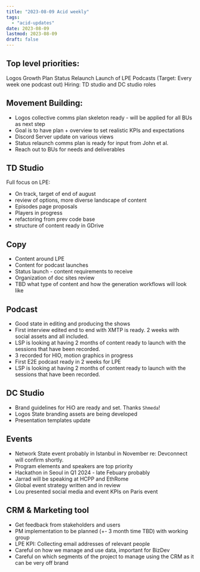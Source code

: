 ```yaml
---
title: "2023-08-09 Acid weekly"
tags:
  - "acid-updates"
date: 2023-08-09
lastmod: 2023-08-09
draft: false
---
```


## **Top level priorities:**

Logos Growth Plan
Status Relaunch
Launch of LPE
Podcasts (Target: Every week one podcast out)
Hiring: TD studio and DC studio roles

## **Movement Building:**

- Logos collective comms plan skeleton ready - will be applied for all BUs as next step
- Goal is to have plan + overview to set realistic KPIs and expectations
- Discord Server update on various views
- Status relaunch comms plan is ready for input from John et al.
- Reach out to BUs for needs and deliverables

## **TD Studio**

Full focus on LPE:
- On track, target of end of august
- review of options, more diverse landscape of content
- Episodes page proposals
- Players in progress
- refactoring from prev code base
- structure of content ready in GDrive

## **Copy**

- Content around LPE
- Content for podcast launches
- Status launch - content requirements to receive
- Organization of doc sites review
- TBD what type of content and how the generation workflows will look like

## **Podcast**

- Good state in editing and producing the shows
- First interview edited end to end with XMTP is ready. 2 weeks with social assets and all included. 
- LSP is looking at having 2 months of content ready to launch with the sessions that have been recorded.
- 3 recorded for HIO, motion graphics in progress
- First E2E podcast ready in 2 weeks for LPE
- LSP is looking at having 2 months of content ready to launch with the sessions that have been recorded.

## **DC Studio**

- Brand guidelines for HiO are ready and set. Thanks `Shmeda`!
- Logos State branding assets are being developed
- Presentation templates update

## **Events**

- Network State event probably in Istanbul in November re: Devconnect will confirm shortly.
- Program elements and speakers are top priority
- Hackathon in Seoul in Q1 2024 - late Febuary probably
- Jarrad will be speaking at HCPP and EthRome
- Global event strategy written and in review
- Lou presented social media and event KPIs on Paris event

## **CRM & Marketing tool**

- Get feedback from stakeholders and users
- PM implementation to be planned (+- 3 month time TBD) with working group
- LPE KPI: Collecting email addresses of relevant people
- Careful on how we manage and use data, important for BizDev
- Careful on which segments of the project to manage using the CRM as it can be very off brand